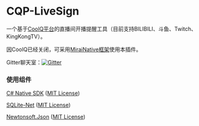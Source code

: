 # CQP-LiveSign
一个基于[CoolQ平台](https://cqp.cc/forum.php)的直播间开播提醒工具（目前支持BILIBILI、斗鱼、Twitch、KingKongTV）。

因CoolQ已经关闭，可采用[MiraiNative框架](https://github.com/iTXTech/mirai-native)使用本插件。

Gitter聊天室：[![Gitter](https://badges.gitter.im/MikuAlphaBot/community.svg)](https://gitter.im/MikuAlphaBot/community?utm_source=badge&utm_medium=badge&utm_campaign=pr-badge)

### 使用组件

[C# Native SDK](https://github.com/Jie2GG/Native.Csharp.Frame/) ([MIT License](https://github.com/Jie2GG/Native.Csharp.Frame/blob/Final/LICENSE))

[SQLite-Net](https://github.com/praeclarum/sqlite-net) ([MIT License](https://archive.codeplex.com/?p=sqlitepcl))

[Newtonsoft.Json](https://github.com/JamesNK/Newtonsoft.Json) ([MIT License](https://raw.githubusercontent.com/JamesNK/Newtonsoft.Json/master/LICENSE.md))

